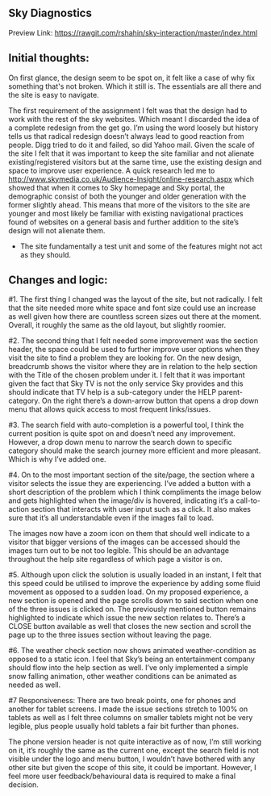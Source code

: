 ## Sky Diagnostics

Preview Link: https://rawgit.com/rshahin/sky-interaction/master/index.html

## Initial thoughts: 

On first glance, the design seem to be spot on, it felt like a case of why fix something that's not broken. Which it still is. The essentials are all there and the site is easy to navigate.

The first requirement of the assignment I felt was that the design had to work with the rest of the sky websites. Which meant I discarded the idea of a complete redesign from the get go. I’m using the word loosely but history tells us that radical redesign doesn’t always lead to good reaction from people. Digg tried to do it and failed, so did Yahoo mail. Given the scale of the site I felt that it was important to keep the site familiar and not alienate existing/registered visitors but at the same time, use the existing design and space to improve user experience. A quick research led me to http://www.skymedia.co.uk/Audience-Insight/online-research.aspx which showed that when it comes to Sky homepage and Sky portal, the demographic consist of both the younger and older generation with the former slightly ahead. This means that more of the visitors to the site are younger and most likely be familiar with existing navigational practices found of websites on a general basis and further addition to the site’s design will not alienate them. 

* The site fundamentally a test unit and some of the features might not act as they should.

## Changes and logic: 

#1. 
The first thing I changed was the layout of the site, but not radically. I felt that the site needed more white space and font size could use an increase as well given how there are countless screen sizes out there at the moment. Overall, it roughly the same as the old layout, but slightly roomier. 

#2. 
The second thing that I felt needed some improvement was the section header, the space could be used to further improve user options when they visit the site to find a problem they are looking for. On the new design, breadcrumb shows the visitor where they are in relation to the help section with the Title of the chosen problem under it. I felt that it was important given the fact that Sky TV is not the only service Sky provides and this should indicate that TV help is a sub-category under the HELP parent-category. On the right there’s a down-arrow button that opens a drop down menu that allows quick access to most frequent links/issues.


#3. 
The search field with auto-completion is a powerful tool, I think the current position is quite spot on and doesn’t need any improvement. However, a drop down menu to narrow the search down to specific category should make the search journey more efficient and more pleasant. Which is why I’ve added one.


#4. 
On to the most important section of the site/page, the section where a visitor selects the issue they are experiencing. I’ve added a button with a short description of the problem which I think compliments the image below and gets highlighted when the image/div is hovered, indicating it’s a call-to-action section that interacts with user input such as a click. It also makes sure that it’s all understandable even if the images fail to load.

The images now have a zoom icon on them that should well indicate to a visitor that bigger versions of the images can be accessed should the images turn out to be not too legible. This should be an advantage throughout the help site regardless of which page a visitor is on.


#5.
Although upon click the solution is usually loaded in an instant, I felt that this speed could be utilised to improve the experience by adding some fluid movement as opposed to a sudden load. On my proposed experience, a new section is opened and the page scrolls down to said section when one of the three issues is clicked on. The previously mentioned button remains highlighted to indicate which issue the new section relates to. There’s a CLOSE button available as well that closes the new section and scroll the page up to the three issues section without leaving the page. 


#6.
The weather check section now shows animated weather-condition as opposed to a static icon. I feel that Sky’s being an entertainment company should flow into the help section as well. I’ve only implemented a simple snow falling animation, other weather conditions can be animated as needed as well. 


#7 Responsiveness:
There are two break points, one for phones and another for tablet screens. I made the issue sections stretch to 100% on tablets as well as I felt three columns on smaller tablets might not be very legible, plus people usually hold tablets a fair bit further than phones. 

The phone version header is not quite interactive as of now, I’m still working on it, it’s roughly the same as the current one, except the search field is not visible under the logo and menu button, I wouldn’t have bothered with any other site but given the scope of this site, it could be important. However, I feel more user feedback/behavioural data is required to make a final decision. 
